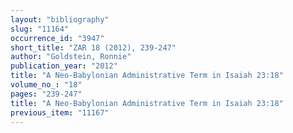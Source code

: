 ```yaml
---
layout: "bibliography"
slug: "11164"
occurrence_id: "3947"
short_title: "ZAR 18 (2012), 239-247"
author: "Goldstein, Ronnie"
publication_year: "2012"
title: "A Neo-Babylonian Administrative Term in Isaiah 23:18"
volume_no_: "18"
pages: "239-247"
title: "A Neo-Babylonian Administrative Term in Isaiah 23:18"
previous_item: "11167"
---
```

